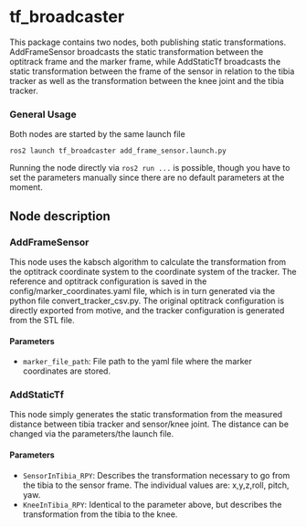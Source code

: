 # tf_broadcaster

This package contains two nodes, both publishing static transformations. 
AddFrameSensor broadcasts the static transformation between the optitrack frame and the marker frame, while AddStaticTf broadcasts the static transformation between the frame of the sensor in relation to the tibia tracker as well as the transformation between the knee joint and the tibia tracker. 

### General Usage

Both nodes are started by the same launch file
```
ros2 launch tf_broadcaster add_frame_sensor.launch.py
```
Running the node directly via `ros2 run ...` is possible, though you have to set the parameters manually since there are no default parameters at the moment. 

## Node description

### AddFrameSensor

This node uses the kabsch algorithm to calculate the transformation from the optitrack coordinate system to the coordinate system of the tracker. The reference and optitrack configuration is saved in the config/marker_coordinates.yaml file, which is in turn generated via the python file convert_tracker_csv.py. The original optitrack configuration is directly exported from motive, and the tracker configuration is generated from the STL file. 

#### Parameters

- `marker_file_path`: File path to the yaml file where the marker coordinates are stored. 

### AddStaticTf

This node simply generates the static transformation from the measured distance between tibia tracker and sensor/knee joint. The distance can be changed via the parameters/the launch file. 

#### Parameters

- `SensorInTibia_RPY`: Describes the transformation necessary to go from the tibia to the sensor frame. The individual values are: x,y,z,roll, pitch, yaw. 
- `KneeInTibia_RPY`: Identical to the parameter above, but describes the transformation from the tibia to the knee. 